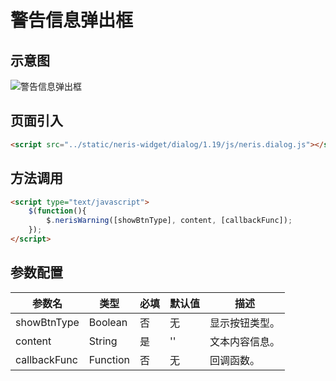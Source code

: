 # 警告信息弹出框

## 示意图
![警告信息弹出框](../../assets/imgs/dialog/warn-dialog.png)

## 页面引入
```html
<script src="../static/neris-widget/dialog/1.19/js/neris.dialog.js"></script>
```

## 方法调用
```html
<script type="text/javascript">
	$(function(){
		$.nerisWarning([showBtnType], content, [callbackFunc]);
	});
</script>
```

## 参数配置
| 参数名  | 类型  | 必填  | 默认值 | 描述 |
| -------- | --------| ---|-----|----|
| showBtnType| Boolean |  否   | 无 | 显示按钮类型。|
| content | String | 是 | '' | 文本内容信息。|
| callbackFunc| Function | 否 | 无 | 回调函数。 |
